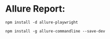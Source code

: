 

Allure Report:
=============

    npm install -d allure-playwright

    npm install -g allure-commandline --save-dev